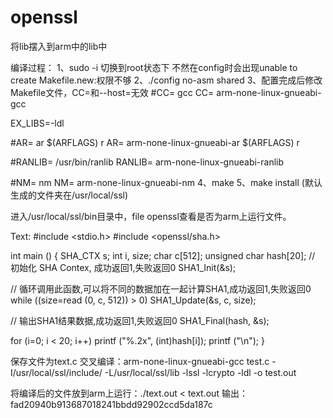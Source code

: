 # openssl
将lib摆入到arm中的lib中

编译过程：
1、sudo -i
切换到root状态下
不然在config时会出现unable to create Makefile.new:权限不够
2、./config no-asm shared
3、配置完成后修改Makefile文件，CC=和--host=无效
#CC= gcc
CC= arm-none-linux-gnueabi-gcc

EX_LIBS=-ldl

#AR= ar $(ARFLAGS) r
AR= arm-none-linux-gnueabi-ar $(ARFLAGS) r

#RANLIB= /usr/bin/ranlib
RANLIB= arm-none-linux-gnueabi-ranlib

#NM= nm
NM= arm-none-linux-gnueabi-nm
4、make
5、make install
(默认生成的文件夹在/usr/local/ssl)

进入/usr/local/ssl/bin目录中，file openssl查看是否为arm上运行文件。

Text:
#include <stdio.h>
#include <openssl/sha.h>

int main ()
{
  SHA_CTX s;
  int i, size;
  char c[512];
  unsigned char hash[20];
  // 初始化 SHA Contex, 成功返回1,失败返回0
  SHA1_Init(&s);

  // 循环调用此函数,可以将不同的数据加在一起计算SHA1,成功返回1,失败返回0
  while ((size=read (0, c, 512)) > 0)
    SHA1_Update(&s, c, size);

  // 输出SHA1结果数据,成功返回1,失败返回0
  SHA1_Final(hash, &s);

  for (i=0; i < 20; i++)
    printf ("%.2x", (int)hash[i]);
  printf ("\n");
}


保存文件为text.c
交叉编译：arm-none-linux-gnueabi-gcc test.c -I/usr/local/ssl/include/ -L/usr/local/ssl/lib -lssl -lcrypto -ldl -o test.out

将编译后的文件放到arm上运行：./text.out < text.out
输出：fad20940b913687018241bbdd92902ccd5da187c
